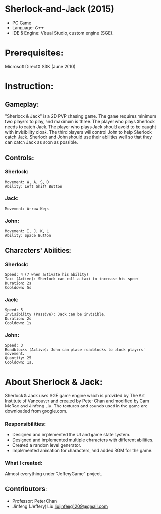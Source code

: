 # Sherlock-and-Jack (2015)
- PC Game 
- Language: C++
- IDE & Engine: Visual Studio, custom engine (SGE).

# Prerequisites:
Microsoft DirectX SDK (June 2010)

# Instruction:
## Gameplay:
"Sherlock & Jack" is a 2D PVP chasing game. The game requires minimum two players to play, and maximum is three. The player who plays Sherlock needs to catch Jack. The player who plays Jack should avoid to be caught with invisibility cloak. The third players will control John to help Sherlock catch Jack. Sherlock and John should use their abilities well so that they can catch Jack as soon as possible.

## Controls:
### Sherlock:
	Movement: W, A, S, D
	Ability: Left Shift Button
### Jack:
	Movement: Arrow Keys
### John:
	Movement: I, J, K, L
	Ability: Space Button

## Characters' Abilities:
### Sherlock:
	Speed: 4 (7 when activate his ability)
	Taxi (Active): Sherlock can call a taxi to increase his speed
	Duration: 2s
	Cooldown: 5s
### Jack:
	Speed: 5
	Invisibility (Passive): Jack can be invisible.
	Duration: 2s
	Cooldown: 1s
### John:
	Speed: 3
	Roadblocks (Active): John can place roadblocks to block players' movement.
	Quantity: 25
	Cooldown: 1s.

# About Sherlock & Jack:
Sherlock & Jack uses SGE game engine which is provided by The Art Institute of Vancouver and created by Peter Chan and modified by Cam McRae and Jinfeng Liu. The textures and sounds used in the game are downloaded from google.com.

### Responsibilities:
* Designed and implemented the UI and game state system.
* Designed and implemented multiple characters with different abilities.
* Created a random level generator.
* Implemented animation for characters, and added BGM for the game.

### What I created: 
Almost everything under "JefferyGame" project.

## Contributors:
- Professor: Peter Chan
- Jinfeng (Jeffery) Liu <liujinfeng1209@gmail.com>

